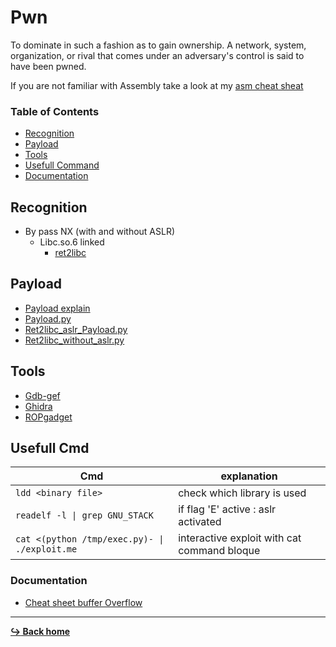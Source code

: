 # Pwn

To dominate in such a fashion as to gain ownership. A network, system, organization, or rival that comes under an adversary's control is said to have been pwned.

If you are not familiar with Assembly take a look at my [asm cheat sheat](https://github.com/Gottiee/asm)

### Table of Contents

- [Recognition](#recognition)
- [Payload](#payload)
- [Tools](#tools)
- [Usefull Command](#usefull-cmd)
- [Documentation](#documentation)

## Recognition

- By pass NX (with and without ASLR)
	- Libc.so.6 linked
		- [ret2libc](/pwn/ret2libc.md)

## Payload

- [Payload explain](/pwn/payload.md)
- [Payload.py](/pwn/payload/payload.py)
- [Ret2libc_aslr_Payload.py](/pwn/payload/payload_ret2libc_aslr.py)
- [Ret2libc_without_aslr.py](/pwn/payload/payload_ret2libc.py)


## Tools

- [Gdb-gef](/tools/gdb-gef.md)
- [Ghidra](/tools/ghidra.md)
- [ROPgadget](/tools/RopGadget.md)

## Usefull Cmd

Cmd | explanation
--- | ---
```ldd <binary file>``` | check which library is used
```readelf -l \| grep GNU_STACK``` | if flag 'E' active : aslr activated
```cat <(python /tmp/exec.py)- \| ./exploit.me``` | interactive exploit with cat command bloque

### Documentation

- [Cheat sheet buffer Overflow](https://www.0x0ff.info/2014/segmentation-memoire-buffer-overflow/)

---

[**:arrow_right_hook: Back home**](/README.md)

